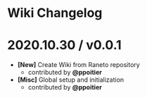 
# Wiki Changelog

2020.10.30 / v0.0.1
====================

  * **[New]** Create Wiki from Raneto repository
    - contributed by **@ppoitier**
  * **[Misc]** Global setup and initialization
    - contributed by **@ppoitier**
